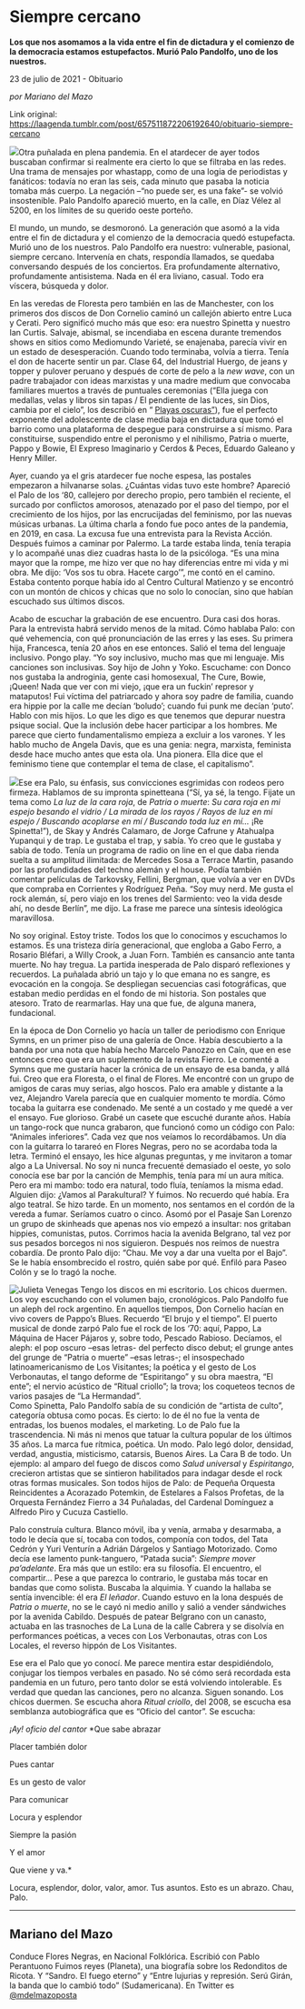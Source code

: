 # Siempre cercano

**Los que nos asomamos a la vida entre el fin de dictadura y el comienzo de la democracia estamos estupefactos. Murió Palo Pandolfo, uno de los nuestros.**

23 de julio de 2021 - Obituario

_por Mariano del Mazo_

Link original: https://laagenda.tumblr.com/post/657511872206192640/obituario-siempre-cercano

![](https://64.media.tumblr.com/26a0a747725cae6f9b74a21516c6c77b/38c5f0d782da3e7e-f9/s500x750/64e7e804d5e352fe9551dedfdf565c1c36efe66b.jpg)Otra puñalada en plena pandemia. En el atardecer
de ayer todos buscaban confirmar si realmente era cierto lo que se filtraba en
las redes. Una trama de mensajes por whastapp, como de una logia de periodistas
y fanáticos: todavía no eran las seis, cada minuto que pasaba la noticia tomaba
más cuerpo. La negación –“no puede ser, es una fake”- se volvió insostenible.
Palo Pandolfo apareció muerto, en la calle, en Díaz Vélez al 5200, en los
límites de su querido oeste porteño.  


El mundo, un mundo, se desmoronó. La generación
que asomó a la vida entre el fin de dictadura y el comienzo de la democracia
quedó estupefacta. Murió uno de los nuestros. Palo Pandolfo era nuestro: vulnerable,
pasional, siempre cercano. Intervenía en chats, respondía llamados, se quedaba
conversando después de los conciertos. Era profundamente alternativo, profundamente
antisistema. Nada en él era liviano, casual. Todo era víscera, búsqueda y
dolor. 

En las veredas de Floresta pero también en las
de Manchester, con los primeros dos discos de Don Cornelio caminó un callejón
abierto entre Luca y Cerati. Pero significó mucho más que eso: era nuestro
Spinetta y nuestro Ian Curtis. Salvaje, abismal, se incendiaba en escena
durante tremendos shows en sitios como Mediomundo Varieté, se enajenaba, parecía
vivir en un estado de desesperación. Cuando todo terminaba, volvía a tierra. Tenía
el don de hacerte sentir un par. Clase 64, del Industrial Huergo, de jeans y
topper y pulover peruano y después de corte de pelo a la *new wave*,
con un padre trabajador con ideas marxistas y una madre medium que convocaba
familiares muertos a través de puntuales ceremonias (“Ella juega con medallas,
velas y libros sin tapas / El
pendiente de las luces, sin Dios, cambia por el cielo”, los describió en “ [Playas oscuras”](https://www.youtube.com/watch?v=z27WS7DPzaw%0A)), fue el perfecto
exponente del adolescente de clase media baja en dictadura que tomó el barrio
como una plataforma de despegue para construirse a sí mismo. Para constituirse,
suspendido entre el peronismo y el nihilismo, Patria o muerte, Pappo y
Bowie, El Expreso Imaginario y Cerdos & Peces, Eduardo Galeano y Henry
Miller. 

Ayer, cuando ya el gris atardecer fue noche
espesa, las postales empezaron a hilvanarse solas. ¿Cuántas vidas tuvo este
hombre? Apareció el Palo de los ‘80, callejero por derecho propio, pero también
el reciente, el surcado por conflictos amorosos, atenazado por el paso del
tiempo, por el crecimiento de los hijos, por las encrucijadas del feminismo,
por las nuevas músicas urbanas. La última charla a fondo fue poco antes de la
pandemia, en 2019, en casa. La excusa fue una entrevista para la Revista Acción.
Después fuimos a caminar por Palermo. La tarde estaba linda, tenía terapia y lo
acompañé unas diez cuadras hasta lo de la psicóloga. “Es una mina mayor que la
rompe, me hizo ver que no hay diferencias entre mi vida y mi obra. Me dijo:
‘Vos sos tu obra. Hacete cargo’”, me contó en el camino. Estaba contento porque
había ido al Centro Cultural Matienzo y se encontró con un montón de chicos y
chicas que no solo lo conocían, sino que habían escuchado sus últimos discos. 

Acabo de escuchar la grabación de ese encuentro.
Dura casi dos horas. Para la entrevista habrá servido menos de la mitad. Cómo
hablaba Palo: con qué vehemencia, con qué pronunciación de las erres y las
eses. Su primera hija, Francesca, tenía 20 años en ese entonces. Salió el tema
del lenguaje inclusivo. Pongo play. “Yo soy inclusivo, mucho mas que mi
lenguaje. Mis canciones son inclusivas. Soy hijo de John y Yoko. Escuchame: con Donco nos gustaba la androginia,
gente casi homosexual, The Cure, Bowie, ¡Queen! Nada que ver con mi viejo, ¡que
era un fuckin’ represor y mataputos! Fui víctima del patriarcado y ahora soy
padre de familia, cuando era hippie por la calle me decían ‘boludo’; cuando fui
punk me decían ‘puto’. Hablo con mis hijos. Lo que les digo es que tenemos que
depurar nuestra psique social. Que la inclusión debe hacer participar a los
hombres. Me parece que cierto fundamentalismo empieza a excluir a los varones.
Y les hablo mucho de Angela Davis, que es una genia: negra, marxista, feminista
desde hace mucho antes que esta ola. Una pionera. Ella dice que el feminismo
tiene que contemplar el tema de clase, el capitalismo”.


![](https://64.media.tumblr.com/394fbc6b6564420256a08a3d91323b36/38c5f0d782da3e7e-89/s500x750/04162e06a754f92cc93c649b32f0964d5020843c.jpg)Ese era Palo, su
énfasis, sus convicciones esgrimidas con rodeos pero firmeza. Hablamos de su
impronta spinetteana (“Sí, ya sé, la tengo. Fijate un tema como *La luz de la cara roja*,
de *Patria o muerte*: *Su
cara roja en mi espejo besando el vidrio / La mirada de los rayos / Rayos de
luz en mi espejo / Buscando acoplarse en mí / Buscando toda luz en mí…* ¡Re Spinetta!”), de Skay y Andrés
Calamaro, de Jorge Cafrune y Atahualpa Yupanqui y de trap. Le gustaba el trap,
y sabía. Yo creo que le gustaba y sabía de todo. Tenía un programa de radio on
line en el que daba rienda suelta a su amplitud ilimitada: de Mercedes Sosa a Terrace Martin,
pasando por las profundidades del techno alemán y el house. Podía también
comentar películas de Tarkovsky, Fellini, Bergman, que volvía a ver en DVDs que
compraba en Corrientes y Rodríguez Peña. “Soy muy nerd. Me gusta el rock
alemán, sí, pero viajo en los trenes del Sarmiento: veo la vida desde ahí, no
desde Berlín”, me dijo. La frase me parece una síntesis ideológica maravillosa.

No soy original. Estoy triste. Todos los que lo
conocimos y escuchamos lo estamos. Es una tristeza diría generacional, que engloba
a Gabo Ferro, a Rosario Bléfari, a Willy Crook, a Juan Forn. También es
cansancio ante tanta muerte. No hay tregua. La partida inesperada de Palo disparó
reflexiones y recuerdos. La puñalada abrió un tajo y lo que emana no es sangre,
es evocación en la congoja. Se despliegan secuencias casi fotográficas, que
estaban medio perdidas en el fondo de mi historia. Son postales que atesoro.
Trato de rearmarlas. Hay una que fue, de alguna manera, fundacional.

En la época de Don Cornelio yo hacía un taller
de periodismo con Enrique Symns, en un primer piso de una galería de Once.
Había descubierto a la banda por una nota que había hecho Marcelo Panozzo en
Caín, que en ese entonces creo que era un suplemento de la revista Fierro. Le
comenté a Symns que me gustaría hacer la crónica de un ensayo de esa banda, y
allá fui. Creo que era Floresta, o el final de Flores. Me encontré con un grupo
de amigos de caras muy serias, algo hoscos. Palo era amable y distante a la
vez, Alejandro Varela parecía que en cualquier momento te mordía. Cómo tocaba la
guitarra ese condenado. Me senté a un costado y me quedé a ver el ensayo. Fue
glorioso. Grabé un casete que escuché durante años. Había un tango-rock que
nunca grabaron, que funcionó como un código con Palo: “Animales inferiores”. Cada vez que nos veíamos lo recordábamos. Un
día con la guitarra lo tarareó en Flores Negras, pero no se acordaba toda la
letra. Terminó el ensayo, les hice algunas preguntas, y me invitaron a tomar algo
a La Universal. No soy ni nunca frecuenté demasiado el oeste, yo solo conocía
ese bar por la canción de Memphis, tenía para mí un aura mítica. Pero era mi
mambo: todo era natural, todo fluía, teníamos la misma edad. Alguien dijo:
¿Vamos al Parakultural? Y fuimos. No recuerdo qué había. Era algo teatral. Se
hizo tarde. En un momento, nos sentamos en el cordón de la vereda a fumar.
Seríamos cuatro o cinco. Asomó por el Pasaje San Lorenzo un grupo de skinheads
que apenas nos vio empezó a insultar: nos gritaban hippies, comunistas, putos.
Corrimos hacia la avenida Belgrano, tal vez por sus pesados borcegos ni nos
siguieron. Después nos reímos de nuestra cobardía. De pronto Palo dijo: “Chau.
Me voy a dar una vuelta por el Bajo”. Se le había ensombrecido el rostro, quién
sabe por qué. Enfiló para Paseo Colón y se lo tragó la noche.

![Julieta Venegas](https://64.media.tumblr.com/96a1acc56baa7f243ba34f22e6b1690f/38c5f0d782da3e7e-3e/s250x400/ea60c6aae4f813348e90e08b8b7c2c1f95ac2270.jpg)
Tengo los discos en mi escritorio. Los chicos
duermen. Los voy escuchando con el volumen bajo, cronológicos. Palo Pandolfo
fue un aleph del rock argentino. En aquellos tiempos, Don Cornelio hacían en
vivo covers de Pappo’s Blues. Recuerdo “El brujo y el tiempo”. El puerto
musical de donde zarpó Palo fue el rock de los ‘70: aquí, Pappo, La Máquina de
Hacer Pájaros y, sobre todo, Pescado Rabioso. Decíamos, el aleph: el pop oscuro
–esas letras- del perfecto disco debut; el grunge antes del grunge de “Patria o
muerte” –esas letras-; el insospechado latinoamericanismo de Los Visitantes; la
poética y el gesto de Los Verbonautas, el tango deforme de “Espiritango” y su
obra maestra, “El ente”; el nervio acústico de “Ritual criollo”; la trova; los
coqueteos tecnos de varios pasajes de “La Hermandad”.  
Como Spinetta, Palo Pandolfo sabía de su
condición de “artista de culto”, categoría obtusa como pocas. Es cierto: lo de
él no fue la venta de entradas, los buenos modales, el marketing. Lo de Palo
fue la trascendencia. Ni más ni menos que tatuar la cultura popular de los últimos
35 años. La marca fue rítmica, poética. Un modo. Palo legó dolor, densidad,
verdad, angustia, misticismo, catarsis, Buenos Aires. La Cara B de todo. Un
ejemplo: al amparo del fuego de discos como *Salud universal* y *Espiritango*,
crecieron artistas que se sintieron habilitados para indagar desde el rock otras
formas musicales. Son todos hijos de Palo: de Pequeña Orquesta Reincidentes a
Acorazado Potemkin, de Estelares a Falsos Profetas, de la Orquesta Fernández
Fierro a 34 Puñaladas, del Cardenal Domínguez a Alfredo Piro y Cucuza Castiello.

Palo construía cultura. Blanco móvil, iba y
venía, armaba y desarmaba, a todo le decía que sí, tocaba con todos, componía
con todos, del Tata Cedrón y Yuri Venturín a Adrián Dárgelos y Santiago
Motorizado. Como decía ese lamento punk-tanguero, “Patada sucia”: *Siempre mover pa’adelante*. Era más que un estilo:
era su filosofía. El encuentro, el compartir… Pese a que parezca lo contrario,
le gustaba más tocar en bandas que como solista. Buscaba la alquimia. Y cuando
la hallaba se sentía invencible: él era *El
leñador*. Cuando estuvo en la lona después de *Patria o muerte*, no se le cayó ni medio anillo y salió a vender
sándwiches por la avenida Cabildo. Después de patear Belgrano con un canasto,
actuaba en las trasnoches de La Luna de la calle Cabrera y se disolvía en
performances poéticas, a veces con Los Verbonautas, otras con Los Locales, el
reverso hippón de Los Visitantes.



Ese era el Palo que yo conocí. Me parece
mentira estar despidiéndolo, conjugar los tiempos verbales en pasado. No sé
cómo será recordada esta pandemia en un futuro, pero tanto dolor se está
volviendo intolerable. Es verdad que quedan las canciones, pero no alcanza. Siguen
sonando. Los chicos duermen. Se escucha ahora *Ritual criollo*, del 2008, se escucha esa semblanza autobiográfica
que es “Oficio del cantor”. Se
escucha:

*¡Ay! oficio del cantor* *Que sabe abrazar  

Placer también dolor  

Pues cantar  

Es un gesto de valor  

Para comunicar  

Locura y esplendor  

Siempre la pasión  

Y el amor  

Que viene y va.*

Locura,
esplendor, dolor, valor, amor. Tus asuntos. Esto es un abrazo. Chau, Palo.



---

Mariano del Mazo
----------------

 Conduce Flores Negras, en Nacional Folklórica. Escribió con Pablo Perantuono Fuimos reyes (Planeta), una biografía sobre los Redonditos de Ricota. Y “Sandro. El fuego eterno” y “Entre lujurias y represión. Serú Girán, la banda que lo cambió todo” (Sudamericana). En Twitter es [@mdelmazoposta](https://twitter.com/mdelmazoposta) 

